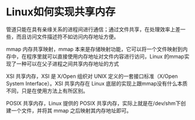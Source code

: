 # Linux如何实现共享内存

管道只能在具有亲缘关系的进程间进行通信；通过文件共享，在处理效率上差一些，而且访问文件描述符不如访问内存地址方便。

mmap 内存共享映射，mmap 本来是存储映射功能，它可以将一个文件映射到内存中，在程序里就可以直接使用内存地址对文件内容进行访问，Linux 的mmap实现了一种可以在父子进程之间共享内存地址的方式

XSI 共享内存，XSI 是 X/Open 组织对 UNIX 定义的一套接口标准（X/Open System Interface）。XSI 共享内存在 Linux 底层的实现上跟mmap没有什么本质不同，只是在使用方法上有所区别。

POSIX 共享内存，Linux 提供的 POSIX 共享内存，实际上就是在/dev/shm下创建一个文件，并将其 mmap 之后映射其内存地址即可。

